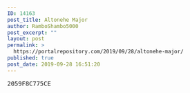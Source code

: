 ```yaml
---
ID: 14163
post_title: Altonehe Major
author: RamboShambo5000
post_excerpt: ""
layout: post
permalink: >
  https://portalrepository.com/2019/09/28/altonehe-major/
published: true
post_date: 2019-09-28 16:51:20
---
```

<pre>2059F8C775CE</pre>